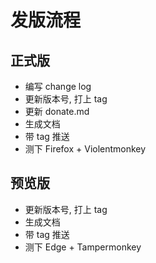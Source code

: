 # 发版流程

## 正式版
- 编写 change log
- 更新版本号, 打上 tag
- 更新 donate.md
- 生成文档
- 带 tag 推送
- 测下 Firefox + Violentmonkey

## 预览版
- 更新版本号, 打上 tag
- 生成文档
- 带 tag 推送
- 测下 Edge + Tampermonkey
